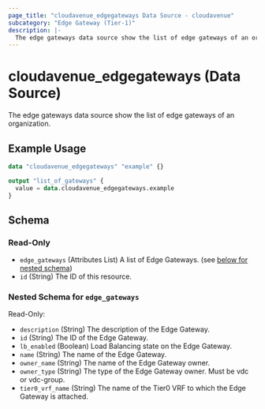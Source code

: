 ```yaml
---
page_title: "cloudavenue_edgegateways Data Source - cloudavenue"
subcategory: "Edge Gateway (Tier-1)"
description: |-
  The edge gateways data source show the list of edge gateways of an organization.
---
```


# cloudavenue_edgegateways (Data Source)

The edge gateways data source show the list of edge gateways of an organization.

## Example Usage

```terraform
data "cloudavenue_edgegateways" "example" {}

output "list_of_gateways" {
  value = data.cloudavenue_edgegateways.example
}
```

<!-- schema generated by tfplugindocs -->
## Schema

### Read-Only

- `edge_gateways` (Attributes List) A list of Edge Gateways. (see [below for nested schema](#nestedatt--edge_gateways))
- `id` (String) The ID of this resource.

<a id="nestedatt--edge_gateways"></a>
### Nested Schema for `edge_gateways`

Read-Only:

- `description` (String) The description of the Edge Gateway.
- `id` (String) The ID of the Edge Gateway.
- `lb_enabled` (Boolean) Load Balancing state on the Edge Gateway.
- `name` (String) The name of the Edge Gateway.
- `owner_name` (String) The name of the Edge Gateway owner.
- `owner_type` (String) The type of the Edge Gateway owner. Must be vdc or vdc-group.
- `tier0_vrf_name` (String) The name of the Tier0 VRF to which the Edge Gateway is attached.

